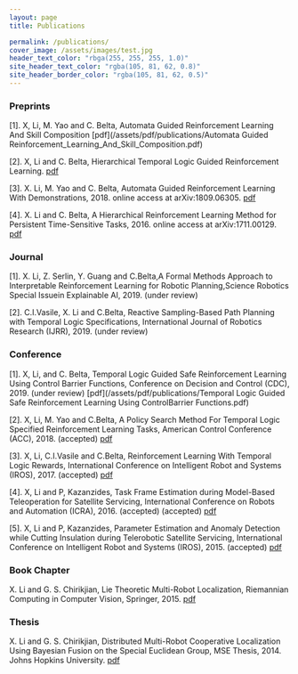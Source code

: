```yaml
---
layout: page
title: Publications

permalink: /publications/
cover_image: /assets/images/test.jpg
header_text_color: "rbga(255, 255, 255, 1.0)"
site_header_text_color: "rgba(105, 81, 62, 0.8)"
site_header_border_color: "rgba(105, 81, 62, 0.5)"
---
```


### Preprints

[1]. X, Li, M. Yao and C. Belta, Automata Guided Reinforcement Learning And Skill Composition [pdf](/assets/pdf/publications/Automata Guided Reinforcement_Learning_And_Skill_Composition.pdf)


[2]. X, Li and C. Belta, Hierarchical Temporal Logic Guided Reinforcement Learning. [pdf](/assets/pdf/publications/Hierarchical_Temporal_Logic_Guided_Reinforcement_Learning.pdf)

[3]. X. Li, M. Yao and C. Belta, Automata Guided Reinforcement Learning With Demonstrations, 2018. online access at arXiv:1809.06305. [pdf](/assets/pdf/publications/Automata_Guided_Reinforcement_Learning_With_Demonstrations.pdf)


[4]. X. Li and C. Belta, A Hierarchical Reinforcement Learning Method for Persistent
Time-Sensitive Tasks, 2016. online access at arXiv:1711.00129. [pdf](/assets/pdf/publications/1606.06355.pdf)


### Journal

[1]. X. Li, Z. Serlin, Y. Guang and C.Belta,A Formal Methods Approach to Interpretable Reinforcement Learning for Robotic Planning,Science Robotics Special Issuein Explainable AI, 2019. (under review)


[2]. C.I.Vasile, X. Li and C.Belta, Reactive Sampling-Based Path Planning with Temporal Logic Specifications, International Journal of Robotics Research (IJRR), 2019. (under review)

### Conference

[1].  X, Li, and C. Belta, Temporal  Logic  Guided  Safe  Reinforcement  Learning  Using  Control Barrier  Functions, Conference on Decision and Control (CDC), 2019. (under review) [pdf](/assets/pdf/publications/Temporal  Logic  Guided  Safe  Reinforcement  Learning  Using  ControlBarrier  Functions.pdf)

[2]. X, Li, M. Yao and C.Belta, A Policy Search Method For Temporal Logic Specified
Reinforcement Learning Tasks, American Control Conference (ACC), 2018. (accepted) [pdf](/assets/pdf/publications/A_Policy_Search_Method_For_Temporal_Logic_Specified_Reinforcement_Learning_Tasks.pdf)

[3]. X, Li, C.I.Vasile and C.Belta, Reinforcement Learning With Temporal Logic Rewards, International Conference on Intelligent Robot and Systems (IROS), 2017. (accepted) [pdf](/assets/pdf/publications/Reinforcement_Learning_With_Temporal_Logic_Rewards.pdf)

[4]. X, Li and P, Kazanzides, Task Frame Estimation during Model-Based Teleoperation for Satellite Servicing, International Conference on Robots and Automation (ICRA), 2016. (accepted) (accepted) [pdf](/assets/pdf/publications/taskframe.pdf)

[5]. X, Li and P, Kazanzides, Parameter Estimation and Anomaly Detection while Cutting Insulation during Telerobotic Satellite Servicing, International Conference on Intelligent Robot and Systems (IROS), 2015. (accepted) [pdf](/assets/pdf/publications/parameter_estimation.pdf)

### Book Chapter

X. Li and G. S. Chirikjian, Lie Theoretic Multi-Robot Localization, Riemannian Computing in Computer Vision, Springer, 2015. [pdf](/assets/pdf/publications/Lie_Theoretic_Multi_Robot_Localization.pdf)

### Thesis

X. Li and G. S. Chirikjian, Distributed Multi-Robot Cooperative Localization Using Bayesian Fusion on the Special Euclidean Group, MSE Thesis, 2014. Johns Hopkins University. [pdf](/assets/pdf/publications/LI-THESIS-2014.pdf)

